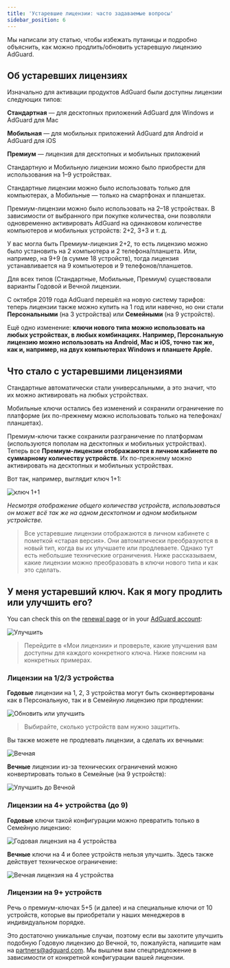 ```yaml
---
title: 'Устаревшие лицензии: часто задаваемые вопросы'
sidebar_position: 6
---
```


Мы написали эту статью, чтобы избежать путаницы и подробно объяснить, как можно продлить/обновить устаревшую лицензию AdGuard.

## Об устаревших лицензиях

Изначально для активации продуктов AdGuard были доступны лицензии следующих типов:

**Стандартная** — для десктопных приложений AdGuard для Windows и AdGuard для Mac

**Мобильная** — для мобильных приложений AdGuard для Android и AdGuard для iOS

**Премиум** — лицензия для десктопных и мобильных приложений

Стандартную и Мобильную лицензии можно было приобрести для использования на 1–9 устройствах.

Стандартные лицензии можно было использовать только для компьютерах, а Мобильные — только на смартфонах и планшетах.

Премиум-лицензии можно было использовать на 2–18 устройствах. В зависимости от выбранного при покупке количества, они позволяли одновременно активировать AdGuard на одинаковом количестве компьютеров и мобильных устройств: 2+2, 3+3 и т. д.

У вас могла быть Премиум-лицензия 2+2, то есть лицензию можно было установить на 2 компьютера и 2 телефона/планшета. Или, например, на 9+9 (в сумме 18 устройств), тогда лицензия устанавливается на 9 компьютеров и 9 телефонов/планшетов.

Для всех типов (Стандартные, Мобильные, Премиум) существовали варианты Годовой и Вечной лицензии.

С октября 2019 года AdGuard перешёл на новую систему тарифов: теперь лицензии также можно купить на 1 год или навечно, но они стали **Персональными** (на 3 устройства) или **Семейными** (на 9 устройств).

Ещё одно изменение: **ключи нового типа можно использовать на любых устройствах, в любых комбинациях. Например, Персональную лицензию можно использовать на Android, Мас и iOS, точно так же, как и, например, на двух компьютерах Windows и планшете Apple.**

## Что стало с устаревшими лицензиями

Стандартные автоматически стали универсальными, а это значит, что их можно активировать на любых устройствах.

Мобильные ключи остались без изменений и сохранили ограничение по платформе (их по-прежнему можно использовать только на телефонах/планшетах).

Премиум-ключи также сохранили разграничение по платформам (используются пополам на десктопных и мобильных устройствах). Теперь все **Премиум-лицензии отображаются в личном кабинете по суммарному количеству устройств**. Их по-прежнему можно активировать на десктопных и мобильных устройствах.

Вот так, например, выглядит ключ 1+1:

![ключ 1+1](https://cdn.adtidy.org/public/Adguard/kb/newscreenshots/En/General/legacy-licenses/1.outdatedlicenses_en.png)

*Несмотря отображение общего количества устройств, использоваться он может всё так же на одном десктопном и одном мобильном устройстве.*
> Все устаревшие лицензии отображаются в личном кабинете с пометкой «старая версия». Они автоматически преобразуются в новый тип, когда вы их улучшаете или продлеваете. Однако тут есть небольшие технические ограничения. Ниже рассказываем, какие лицензии можно преобразовать в ключи нового типа и как это сделать.

## У меня устаревший ключ. Как я могу продлить или улучшить его?

You can check this on the [renewal page](https://adguard.com/renew.html) or in your [AdGuard account](https://adguardaccount.com/main.html):

![Улучшить](https://cdn.adtidy.org/public/Adguard/kb/newscreenshots/En/General/legacy-licenses/2.switch_en.png)
> Перейдите в «Мои лицензии» и проверьте, какие улучшения вам доступны для каждого конкретного ключа. Ниже поясним на конкретных примерах.

### Лицензии на 1/2/3 устройства

**Годовые** лицензии на 1, 2, 3 устройства могут быть сконвертированы как в Персональную, так и в Семейную лицензию при продлении:

![Обновить или улучшить](https://cdn.adtidy.org/public/Adguard/kb/newscreenshots/En/General/legacy-licenses/3.yearly_en.png)
> Выбирайте, сколько устройств вам нужно защитить.

Вы также можете не продлевать лицензии, а сделать их вечными:

![Вечная](https://cdn.adtidy.org/public/Adguard/kb/newscreenshots/En/General/legacy-licenses/4.lifetime_en.png)

**Вечные** лицензии из-за технических ограничений можно конвертировать только в Семейные (на 9 устройств):

![Улучшить до Вечной](https://cdn.adtidy.org/public/Adguard/kb/newscreenshots/En/General/legacy-licenses/5.lifetimeupgrade_en.png)

### Лицензии на 4+ устройства (до 9)

**Годовые** ключи такой конфигурации можно превратить только в Семейную лицензию:

![Годовая лицензия на 4 устройства](https://cdn.adtidy.org/public/Adguard/kb/newscreenshots/En/General/legacy-licenses/6.yearly4+devices_en.png)

**Вечные** ключи на 4 и более устройств нельзя улучшить. Здесь также действует техническое ограничение:

![Вечная лицензия на 4 устройства](https://cdn.adtidy.org/public/Adguard/kb/newscreenshots/En/General/legacy-licenses/7.lifetime4+devices_en.png)

### Лицензии на 9+ устройств

Речь о премиум-ключах 5+5 (и далее) и на специальные ключи от 10 устройств, которые вы приобретали у наших менеджеров в индивидуальном порядке.

Это достаточно уникальные случаи, поэтому если вы захотите улучшить подобную Годовую лицензию до Вечной, то, пожалуйста, напишите нам на partners@adguard.com. Мы вышлем вам спецпредложение в зависимости от конкретной конфигурации вашей лицензии.
